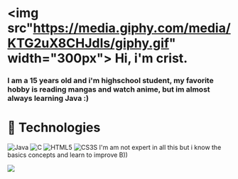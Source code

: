 # <img src"https://media.giphy.com/media/KTG2uX8CHJdIs/giphy.gif" width="300px"> Hi, i'm crist. 

### I am a 15 years old and  i'm highschool student, my favorite hobby is reading mangas and watch anime, but im almost always learning Java :)  
# :construction: Technologies
![Java](https://img.shields.io/badge/Java-ED8B00?style=for-the-badge&logo=java&logoColor=white)
![C](https://img.shields.io/badge/C-00599C?style=for-the-badge&logo=c&logoColor=white)
![HTML5](https://img.shields.io/badge/HTML5-E34F26?style=for-the-badge&logo=html5&logoColor=white)
![CS3S](https://img.shields.io/badge/CSS3-1572B6?style=for-the-badge&logo=css3&logoColor=white)
I'm am not expert in all this but i know the basics concepts and learn to improve B))

![](https://media.giphy.com/media/11lxCeKo6cHkJy/giphy.gif)
